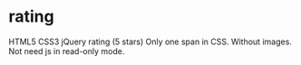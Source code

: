 rating
======

HTML5 CSS3 jQuery rating (5 stars) Only one span in CSS. Without images. Not need js in read-only mode.
